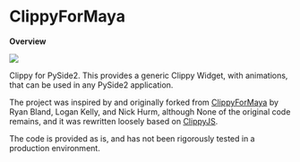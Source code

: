 # ClippyForMaya
<b>Overview</b>

<img src="clippy_maya.png"/>
<br/>

Clippy for PySide2. 
This provides a generic Clippy Widget, with animations, that can be used in any PySide2 application.

The project was inspired by and originally forked from <a href="https://github.com/LoganKelly/ClippyForMaya">ClippyForMaya</a> 
by Ryan Bland, Logan Kelly, and Nick Hurm, although None of the original code remains, and it was rewritten 
loosely based on <a href="https://github.com/clippyjs/clippy.js">ClippyJS</a>. 


The code is provided as is, and has not been rigorously tested in a production environment.

